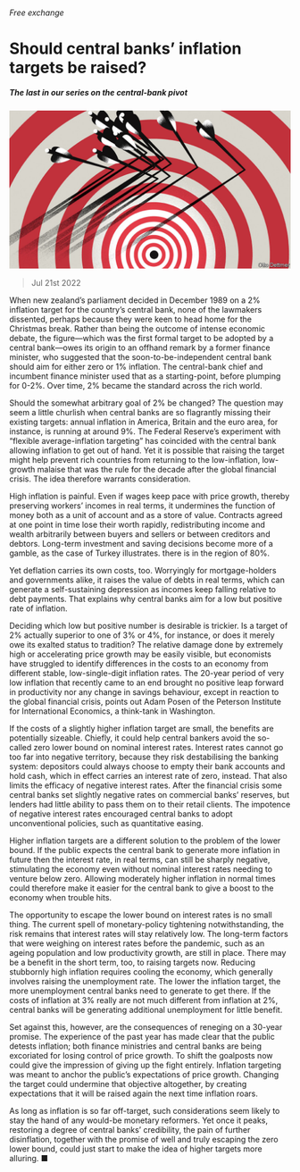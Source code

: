 ###### Free exchange

# Should central banks’ inflation targets be raised? 

##### The last in our series on the central-bank pivot 

![image](images/20220723_FND000.jpg) 

> Jul 21st 2022 

When new zealand’s parliament decided in December 1989 on a 2% inflation target for the country’s central bank, none of the lawmakers dissented, perhaps because they were keen to head home for the Christmas break. Rather than being the outcome of intense economic debate, the figure—which was the first formal target to be adopted by a central bank—owes its origin to an offhand remark by a former finance minister, who suggested that the soon-to-be-independent central bank should aim for either zero or 1% inflation. The central-bank chief and incumbent finance minister used that as a starting-point, before plumping for 0-2%. Over time, 2% became the standard across the rich world.

Should the somewhat arbitrary goal of 2% be changed? The question may seem a little churlish when central banks are so flagrantly missing their existing targets: annual inflation in America, Britain and the euro area, for instance, is running at around 9%. The Federal Reserve’s experiment with “flexible average-inflation targeting” has coincided with the central bank allowing inflation to get out of hand. Yet it is possible that raising the target might help prevent rich countries from returning to the low-inflation, low-growth malaise that was the rule for the decade after the global financial crisis. The idea therefore warrants consideration. 

High inflation is painful. Even if wages keep pace with price growth, thereby preserving workers’ incomes in real terms, it undermines the function of money both as a unit of account and as a store of value. Contracts agreed at one point in time lose their worth rapidly, redistributing income and wealth arbitrarily between buyers and sellers or between creditors and debtors. Long-term investment and saving decisions become more of a gamble, as the case of Turkey illustrates.  there is in the region of 80%. 

Yet deflation carries its own costs, too. Worryingly for mortgage-holders and governments alike, it raises the value of debts in real terms, which can generate a self-sustaining depression as incomes keep falling relative to debt payments. That explains why central banks aim for a low but positive rate of inflation. 

Deciding which low but positive number is desirable is trickier. Is a target of 2% actually superior to one of 3% or 4%, for instance, or does it merely owe its exalted status to tradition? The relative damage done by extremely high or accelerating price growth may be easily visible, but economists have struggled to identify differences in the costs to an economy from different stable, low-single-digit inflation rates. The 20-year period of very low inflation that recently came to an end brought no positive leap forward in productivity nor any change in savings behaviour, except in reaction to the global financial crisis, points out Adam Posen of the Peterson Institute for International Economics, a think-tank in Washington. 

If the costs of a slightly higher inflation target are small, the benefits are potentially sizeable. Chiefly, it could help central bankers avoid the so-called zero lower bound on nominal interest rates. Interest rates cannot go too far into negative territory, because they risk destabilising the banking system: depositors could always choose to empty their bank accounts and hold cash, which in effect carries an interest rate of zero, instead. That also limits the efficacy of negative interest rates. After the financial crisis some central banks set slightly negative rates on commercial banks’ reserves, but lenders had little ability to pass them on to their retail clients. The impotence of negative interest rates encouraged central banks to adopt unconventional policies, such as quantitative easing. 

Higher inflation targets are a different solution to the problem of the lower bound. If the public expects the central bank to generate more inflation in future then the interest rate, in real terms, can still be sharply negative, stimulating the economy even without nominal interest rates needing to venture below zero. Allowing moderately higher inflation in normal times could therefore make it easier for the central bank to give a boost to the economy when trouble hits.

The opportunity to escape the lower bound on interest rates is no small thing. The current spell of monetary-policy tightening notwithstanding, the risk remains that interest rates will stay relatively low. The long-term factors that were weighing on interest rates before the pandemic, such as an ageing population and low productivity growth, are still in place. There may be a benefit in the short term, too, to raising targets now. Reducing stubbornly high inflation requires cooling the economy, which generally involves raising the unemployment rate. The lower the inflation target, the more unemployment central banks need to generate to get there. If the costs of inflation at 3% really are not much different from inflation at 2%, central banks will be generating additional unemployment for little benefit. 


Set against this, however, are the consequences of reneging on a 30-year promise. The experience of the past year has made clear that the public detests inflation; both finance ministries and central banks are being excoriated for losing control of price growth. To shift the goalposts now could give the impression of giving up the fight entirely. Inflation targeting was meant to anchor the public’s expectations of price growth. Changing the target could undermine that objective altogether, by creating expectations that it will be raised again the next time inflation roars. 

As long as inflation is so far off-target, such considerations seem likely to stay the hand of any would-be monetary reformers. Yet once it peaks, restoring a degree of central banks’ credibility, the pain of further disinflation, together with the promise of well and truly escaping the zero lower bound, could just start to make the idea of higher targets more alluring. ■






